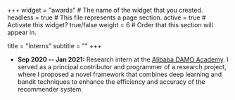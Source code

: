 +++
widget = "awards"  # The name of the widget that you created.
headless = true  # This file represents a page section.
active = true  # Activate this widget? true/false
weight = 6  # Order that this section will appear in.

title = "Interns"
subtitle = ""
+++

- **Sep 2020 -- Jan 2021:**
  Research intern at the [Alibaba DAMO Academy](https://damo.alibaba.com). I served as a principal contributor and programmer of a research project, where I proposed a novel framework that combines deep learning and bandit techniques to enhance the efficiency and accuracy of the recommender system.
